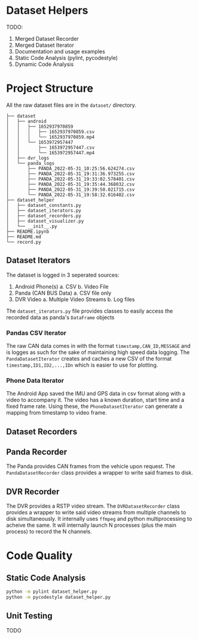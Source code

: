 # Dataset Helpers

TODO:
1. Merged Dataset Recorder
2. Merged Dataset Iterator
3. Documentation and usage examples
4. Static Code Analysis (pylint, pycodestyle)
5. Dynamic Code Analysis 

# Project Structure

All the raw dataset files are in the `dataset/` directory.

```
├── dataset
│   ├── android
│   │   ├── 1652937970859
│   │   │   ├── 1652937970859.csv
│   │   │   └── 1652937970859.mp4
│   │   └── 1653972957447
│   │       ├── 1653972957447.csv
│   │       └── 1653972957447.mp4
│   ├── dvr_logs
│   └── panda_logs
│       ├── PANDA_2022-05-31_10:25:56.624274.csv
│       ├── PANDA_2022-05-31_19:31:36.973255.csv
│       ├── PANDA_2022-05-31_19:33:02.578401.csv
│       ├── PANDA_2022-05-31_19:35:44.368032.csv
│       ├── PANDA_2022-05-31_19:39:50.021715.csv
│       └── PANDA_2022-05-31_19:58:32.016402.csv
├── dataset_helper
│   ├── dataset_constants.py
│   ├── dataset_iterators.py
│   ├── dataset_recorders.py
│   ├── dataset_visualizer.py
│   └── __init__.py
├── README.ipynb
├── README.md
└── record.py
```

## Dataset Iterators

The dataset is logged in 3 seperated sources:
1. Android Phone(s)
    a. CSV
    b. Video File
2. Panda (CAN BUS Data)
    a. CSV file only
3. DVR Video
    a. Multiple Video Streams
    b. Log files

The `dataset_iterators.py` file provides classes to easily access the recorded data as panda's `DataFrame` objects

### Pandas CSV Iterator

The raw CAN data comes in with the format `timestamp,CAN_ID,MESSAGE` and is logges as such for the sake of maintaining high speed data logging. The `PandaDatasetIterator` creates and caches a new CSV of the format `timestamp,ID1,ID2,...,IDn` which is easier to use for plotting.

### Phone Data Iterator

The Android App saved the IMU and GPS data in csv format along with a video to accompany it. The video has a known duration, start time and a fixed frame rate. Using these, the `PhoneDatasetIterator` can generate a mapping from timestamp to video frame.

## Dataset Recorders

## Panda Recorder

The Panda provides CAN frames from the vehicle upon request. The `PandaDatasetRecorder` class provides a wrapper to write said frames to disk.

## DVR Recorder

The DVR provides a RSTP video stream. The `DVRDatasetRecorder` class provides a wrapper to write said video streams from multiple channels to disk simultaneously. It internally uses `ffmpeg` and python multiprocessing to acheive the same. It will internally launch N processes (plus the main process) to record the N channels.

# Code Quality

## Static Code Analysis

```bash
python -m pylint dataset_helper.py
python -m pycodestyle dataset_helper.py
```

## Unit Testing

TODO